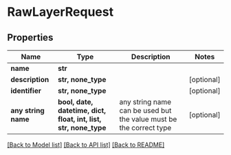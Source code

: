 # RawLayerRequest


## Properties
Name | Type | Description | Notes
------------ | ------------- | ------------- | -------------
**name** | **str** |  | 
**description** | **str, none_type** |  | [optional] 
**identifier** | **str, none_type** |  | [optional] 
**any string name** | **bool, date, datetime, dict, float, int, list, str, none_type** | any string name can be used but the value must be the correct type | [optional]

[[Back to Model list]](../README.md#documentation-for-models) [[Back to API list]](../README.md#documentation-for-api-endpoints) [[Back to README]](../README.md)



